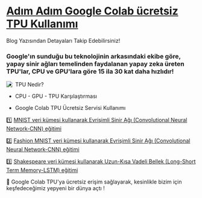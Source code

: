 
# [Adım Adım Google Colab ücretsiz TPU Kullanımı]() 
Blog Yazısından Detayaları Takip Edebilirsiniz!
### Google'ın sunduğu bu teknolojinin arkasındaki ekibe göre, yapay sinir ağları temelinden faydalanan yapay zeka üreten TPU'lar, CPU ve GPU'lara göre 15 ila 30 kat daha hızlıdır!
<img align="left" src="https://i.ytimg.com/vi/78P0pBj-i4c/maxresdefault.jpg">

* TPU Nedir?

* CPU - GPU - TPU Karşılaştırması

* Google Colab TPU Ücretsiz Servisi Kullanımı

1️⃣ [MNIST veri kümesi kullanarak Evrişimli Sinir Ağı (Convolutional Neural Network-CNN) eğitimi](https://colab.research.google.com/github/ayyucekizrak/Udemy_DerinOgrenmeyeGiris/blob/master/GoogleColab_TPU_Kullanimi/MNIST_TPU_Egitim.ipynb)

2️⃣ [Fashion MNIST veri kümesi kullanarak Evrişimli Sinir Ağı (Convolutional Neural Network-CNN) eğitimi](https://colab.research.google.com/github/ayyucekizrak/Udemy_DerinOgrenmeyeGiris/blob/master/GoogleColab_TPU_Kullanimi/Fashion_MNIST_TPU_Egitimi.ipynb)

3️⃣ [Shakespeare veri kümesi kullanarak Uzun-Kısa Vadeli Bellek (Long-Short Term Memory-LSTM) eğitimi](https://colab.research.google.com/github/ayyucekizrak/Udemy_DerinOgrenmeyeGiris/blob/master/GoogleColab_TPU_Kullanimi/LSTM__TPU_Egitimi.ipynb)

🌈 Google Colab TPU'ya ücretsiz erişim sağlayarak, kesinlikle bizim için keşfedeceğimiz yepyeni bir dünya açtı !
